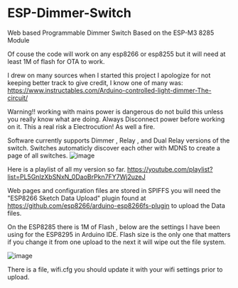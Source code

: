 # ESP-Dimmer-Switch
Web based Programmable Dimmer Switch Based on the ESP-M3 8285 Module

Of couse the code will work on any esp8266 or esp8255 but it will need at least 1M of flash for OTA to work.

I drew on many sources when I started this project I apologize for not keeping better track to give credit, I know one of many was: https://www.instructables.com/Arduino-controlled-light-dimmer-The-circuit/

Warning!! working with mains power is dangerous do not build this unless you really know what are doing.  Always Disconnect power before working on it.  This a real risk a Electrocution! As well a fire.  

Software currently supports Dimmer , Relay , and Dual Relay versions of the switch. Switches automaticly discover each other with MDNS to create a page of all switches.
![image](https://user-images.githubusercontent.com/11134430/139081621-dfff785e-005d-4824-96eb-8abf697a2315.png)


Here is a playlist of all my version so far.
https://youtube.com/playlist?list=PL5GnlzXbSNxN_0DaoBrPkn7FY7Wj2uzeJ

Web pages and configuration files are stored in SPIFFS  you will need the "ESP8266 Sketch Data Upload" plugin found at https://github.com/esp8266/arduino-esp8266fs-plugin to upload the Data files.

On the ESP8285 there is 1M of Flash , below are the settings I have been using for the ESP8295 in Arduino IDE. Flash size is the only one that matters if you change it from one upload to the next it will wipe out the file system.

![image](https://user-images.githubusercontent.com/11134430/139057101-ac52f8e7-b0ad-4301-b314-d7ab33135125.png)

There is a file, wifi.cfg you should update it with your wifi settings prior to upload. 

